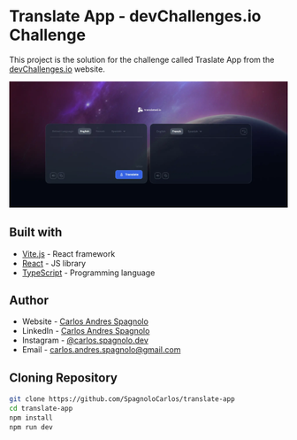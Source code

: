 # Translate App - devChallenges.io Challenge

This project is the solution for the challenge called Traslate App from the [devChallenges.io](https://devchallenges.io/) website.

![](./public/screenshot.webp)

## Built with

- [Vite.js](https://vitejs.dev/) - React framework
- [React](https://reactjs.org/) - JS library
- [TypeScript](https://www.typescriptlang.org/) - Programming language

## Author

- Website - [Carlos Andres Spagnolo](https://spagnolo-carlos.netlify.app/)
- LinkedIn - [Carlos Andres Spagnolo](https://www.linkedin.com/in/carlos-spagnolo-andres/)
- Instagram - [@carlos.spagnolo.dev](https://www.instagram.com/carlos.spagnolo.dev/)
- Email - [carlos.andres.spagnolo@gmail.com](mailto:your.email@gmail.com)

## Cloning Repository

```bash
git clone https://github.com/SpagnoloCarlos/translate-app
cd translate-app
npm install
npm run dev
```

